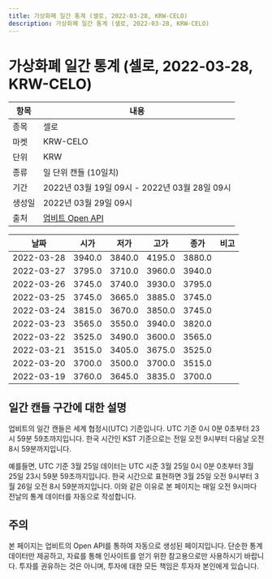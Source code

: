 ```yaml
---
title: 가상화폐 일간 통계 (셀로, 2022-03-28, KRW-CELO)
description: 가상화폐 일간 통계 (셀로, 2022-03-28, KRW-CELO)
---
```



가상화폐 일간 통계 (셀로, 2022-03-28, KRW-CELO)
===

|항목|내용|
|--|--|
|종목|셀로|
|마켓|KRW-CELO|
|단위|KRW|
|종류|일 단위 캔들 (10일치)|
|기간|2022년 03월 19일 09시 - 2022년 03월 28일 09시|
|생성일|2022년 03월 29일 09시|
|출처|[업비트 Open API](https://docs.upbit.com)|


|날짜|시가|저가|고가|종가|비고|
|--|--|--|--|--|--|
|2022-03-28|3940.0|3840.0|4195.0|3880.0|    |
|2022-03-27|3795.0|3710.0|3960.0|3940.0|    |
|2022-03-26|3745.0|3740.0|3930.0|3795.0|    |
|2022-03-25|3745.0|3665.0|3885.0|3745.0|    |
|2022-03-24|3815.0|3670.0|3850.0|3745.0|    |
|2022-03-23|3565.0|3550.0|3940.0|3820.0|    |
|2022-03-22|3525.0|3490.0|3600.0|3565.0|    |
|2022-03-21|3515.0|3405.0|3675.0|3525.0|    |
|2022-03-20|3700.0|3500.0|3700.0|3515.0|    |
|2022-03-19|3760.0|3645.0|3835.0|3700.0|    |


일간 캔들 구간에 대한 설명
---


업비트의 일간 캔들은 세계 협정시(UTC) 기준입니다. 
UTC 기준 0시 0분 0초부터 23시 59분 59초까지입니다. 
한국 시간인 KST 기준으로는 전일 오전 9시부터 다음날 오전 8시 59분까지입니다. 


예를들면, UTC 기준 3월 25일 데이터는 UTC 시준 3월 25일 0시 0분 0초부터 3월 25일 23시 59분 59초까지입니다. 
한국 시간으로 표현하면 3월 25일 오전 9시부터 3월 26일 오전 8시 59분까지입니다. 
이와 같은 이유로 본 페이지는 매일 오전 9시마다 전날의 통계 데이터를 자동으로 작성합니다. 


주의
---


본 페이지는 업비트의 Open API를 통하여 자동으로 생성된 페이지입니다. 
단순한 통계 데이터만 제공하고, 자료를 통해 인사이트를 얻기 위한 참고용으로만 사용하시기 바랍니다. 
투자를 권유하는 것은 아니며, 투자에 대한 모든 책임은 투자자 본인에게 있습니다. 
